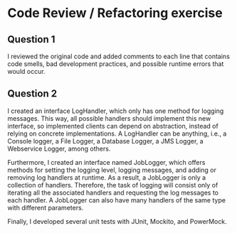 # Code Review / Refactoring exercise

## Question 1

I reviewed the original code and added comments to each line that contains code smells, bad development practices, and possible runtime errors that would occur.

## Question 2
I created an interface LogHandler, which only has one method for logging messages. This way, all possible handlers should implement this new interface, so implemented clients can depend on abstraction, instead of relying on concrete implementations. A LogHandler can be anything, i.e., a Console logger, a File Logger, a Database Logger, a JMS Logger, a Webservice Logger, among others.

Furthermore, I created an interface named JobLogger, which offers methods for setting the logging level, logging messages, and adding or removing log handlers at runtime. As a result, a JobLogger is only a collection of handlers. Therefore, the task of logging will consist only of iterating all the associated handlers and requesting the log messages to each handler. A JobLogger can also have many handlers of the same type with different parameters.

Finally, I developed several unit tests with JUnit, Mockito, and PowerMock.